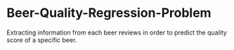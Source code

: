 # Beer-Quality-Regression-Problem
Extracting information from each beer reviews in order to predict the quality score of a specific beer.
